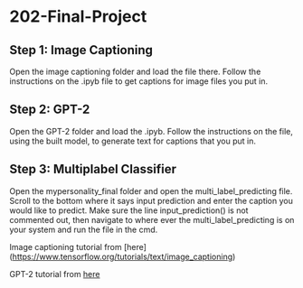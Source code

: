 # 202-Final-Project

## Step 1: Image Captioning

Open the image captioning folder and load the file there. Follow the instructions on the .ipyb file to get captions for image files you put in.

## Step 2: GPT-2

Open the GPT-2 folder and load the .ipyb. Follow the instructions on the file, using the built model, to generate text for captions that you put in.

## Step 3: Multiplabel Classifier
Open the mypersonality_final folder and open the multi_label_predicting file. Scroll to the bottom where it says input prediction and enter the caption you would like to predict. Make sure the line input_prediction() is not commented out, then navigate to where ever the multi_label_predicting is on your system and run the file in the cmd.

Image captioning tutorial from [here] (https://www.tensorflow.org/tutorials/text/image_captioning)

GPT-2 tutorial from [here](https://colab.research.google.com/drive/1VLG8e7YSEwypxU-noRNhsv5dW4NfTGce##scrollTo=H7LoMj4GA4n_)


